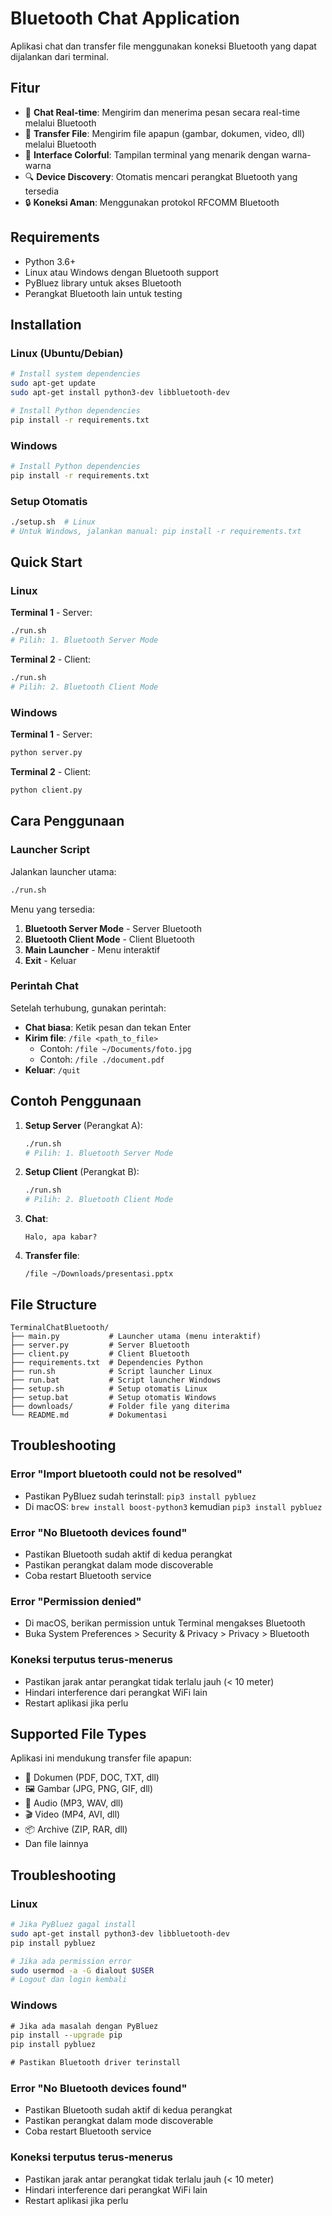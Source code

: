 # Bluetooth Chat Application

Aplikasi chat dan transfer file menggunakan koneksi Bluetooth yang dapat dijalankan dari terminal.

## Fitur

- 💬 **Chat Real-time**: Mengirim dan menerima pesan secara real-time melalui Bluetooth
- 📁 **Transfer File**: Mengirim file apapun (gambar, dokumen, video, dll) melalui Bluetooth
- 🎨 **Interface Colorful**: Tampilan terminal yang menarik dengan warna-warna
- 🔍 **Device Discovery**: Otomatis mencari perangkat Bluetooth yang tersedia
- 🔒 **Koneksi Aman**: Menggunakan protokol RFCOMM Bluetooth

## Requirements

- Python 3.6+
- Linux atau Windows dengan Bluetooth support
- PyBluez library untuk akses Bluetooth
- Perangkat Bluetooth lain untuk testing

## Installation

### Linux (Ubuntu/Debian)
```bash
# Install system dependencies
sudo apt-get update
sudo apt-get install python3-dev libbluetooth-dev

# Install Python dependencies
pip install -r requirements.txt
```

### Windows
```bash
# Install Python dependencies
pip install -r requirements.txt
```


### Setup Otomatis
```bash
./setup.sh  # Linux
# Untuk Windows, jalankan manual: pip install -r requirements.txt
```

## Quick Start

### Linux
**Terminal 1** - Server:
```bash
./run.sh
# Pilih: 1. Bluetooth Server Mode
```

**Terminal 2** - Client:
```bash
./run.sh
# Pilih: 2. Bluetooth Client Mode
```

### Windows
**Terminal 1** - Server:
```cmd
python server.py
```

**Terminal 2** - Client:
```cmd
python client.py
```

## Cara Penggunaan

### Launcher Script

Jalankan launcher utama:
```bash
./run.sh
```

Menu yang tersedia:
1. **Bluetooth Server Mode** - Server Bluetooth
2. **Bluetooth Client Mode** - Client Bluetooth  
3. **Main Launcher** - Menu interaktif
4. **Exit** - Keluar

### Perintah Chat

Setelah terhubung, gunakan perintah:

- **Chat biasa**: Ketik pesan dan tekan Enter
- **Kirim file**: `/file <path_to_file>`
  - Contoh: `/file ~/Documents/foto.jpg`
  - Contoh: `/file ./document.pdf`
- **Keluar**: `/quit`

## Contoh Penggunaan

1. **Setup Server** (Perangkat A):
   ```bash
   ./run.sh
   # Pilih: 1. Bluetooth Server Mode
   ```
   
2. **Setup Client** (Perangkat B):
   ```bash
   ./run.sh
   # Pilih: 2. Bluetooth Client Mode
   ```
   
3. **Chat**:
   ```
   Halo, apa kabar?
   ```
   
4. **Transfer file**:
   ```
   /file ~/Downloads/presentasi.pptx
   ```

## File Structure


```
TerminalChatBluetooth/
├── main.py           # Launcher utama (menu interaktif)
├── server.py         # Server Bluetooth
├── client.py         # Client Bluetooth
├── requirements.txt  # Dependencies Python
├── run.sh            # Script launcher Linux
├── run.bat           # Script launcher Windows
├── setup.sh          # Setup otomatis Linux
├── setup.bat         # Setup otomatis Windows
├── downloads/        # Folder file yang diterima
└── README.md         # Dokumentasi
```

## Troubleshooting


### Error "Import bluetooth could not be resolved"
- Pastikan PyBluez sudah terinstall: `pip3 install pybluez`
- Di macOS: `brew install boost-python3` kemudian `pip3 install pybluez`

### Error "No Bluetooth devices found"
- Pastikan Bluetooth sudah aktif di kedua perangkat
- Pastikan perangkat dalam mode discoverable
- Coba restart Bluetooth service

### Error "Permission denied" 
- Di macOS, berikan permission untuk Terminal mengakses Bluetooth
- Buka System Preferences > Security & Privacy > Privacy > Bluetooth

### Koneksi terputus terus-menerus
- Pastikan jarak antar perangkat tidak terlalu jauh (< 10 meter)
- Hindari interference dari perangkat WiFi lain
- Restart aplikasi jika perlu

## Supported File Types

Aplikasi ini mendukung transfer file apapun:
- 📄 Dokumen (PDF, DOC, TXT, dll)
- 🖼️ Gambar (JPG, PNG, GIF, dll)  
- 🎵 Audio (MP3, WAV, dll)
- 🎬 Video (MP4, AVI, dll)
- 📦 Archive (ZIP, RAR, dll)
- Dan file lainnya

## Troubleshooting

### Linux
```bash
# Jika PyBluez gagal install
sudo apt-get install python3-dev libbluetooth-dev
pip install pybluez

# Jika ada permission error
sudo usermod -a -G dialout $USER
# Logout dan login kembali
```

### Windows
```cmd
# Jika ada masalah dengan PyBluez
pip install --upgrade pip
pip install pybluez

# Pastikan Bluetooth driver terinstall
```

### Error "No Bluetooth devices found"
- Pastikan Bluetooth sudah aktif di kedua perangkat
- Pastikan perangkat dalam mode discoverable
- Coba restart Bluetooth service

### Koneksi terputus terus-menerus
- Pastikan jarak antar perangkat tidak terlalu jauh (< 10 meter)
- Hindari interference dari perangkat WiFi lain
- Restart aplikasi jika perlu
